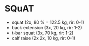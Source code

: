# SQuAT
* squat (2x, 80 % = 122.5 kg, rir: 0-1)
* back extension (3x, 20 kg, rir: 1-2)
* t-bar squat (3x, 70 kg, rir: 1-2)
* calf raise (2x 2x, 10 kg, rir: 0-1)
